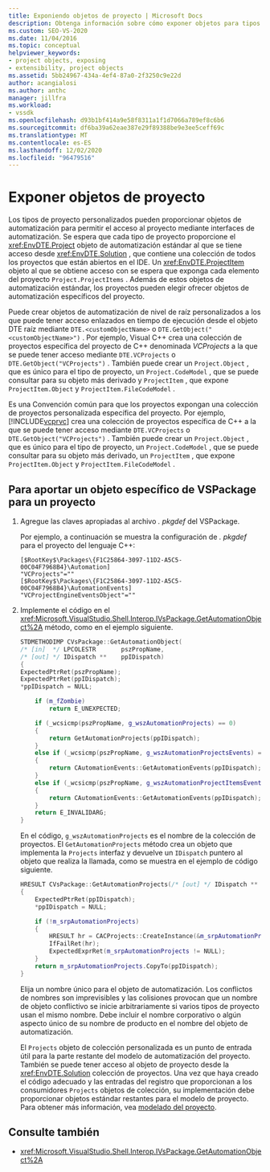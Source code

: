 ```yaml
---
title: Exponiendo objetos de proyecto | Microsoft Docs
description: Obtenga información sobre cómo exponer objetos para tipos de proyecto personalizados en Visual Studio proporcionando objetos de automatización que permiten el acceso al proyecto mediante interfaces de automatización.
ms.custom: SEO-VS-2020
ms.date: 11/04/2016
ms.topic: conceptual
helpviewer_keywords:
- project objects, exposing
- extensibility, project objects
ms.assetid: 5bb24967-434a-4ef4-87a0-2f3250c9e22d
author: acangialosi
ms.author: anthc
manager: jillfra
ms.workload:
- vssdk
ms.openlocfilehash: d93b1bf414a9e58f8311a1f1d7066a789ef8c6b6
ms.sourcegitcommit: df6ba39a62eae387e29f89388be9e3ee5ceff69c
ms.translationtype: MT
ms.contentlocale: es-ES
ms.lasthandoff: 12/02/2020
ms.locfileid: "96479516"
---
```

# <a name="expose-project-objects"></a>Exponer objetos de proyecto

Los tipos de proyecto personalizados pueden proporcionar objetos de automatización para permitir el acceso al proyecto mediante interfaces de automatización. Se espera que cada tipo de proyecto proporcione el <xref:EnvDTE.Project> objeto de automatización estándar al que se tiene acceso desde <xref:EnvDTE.Solution> , que contiene una colección de todos los proyectos que están abiertos en el IDE. Un <xref:EnvDTE.ProjectItem> objeto al que se obtiene acceso con se espera que exponga cada elemento del proyecto `Project.ProjectItems` . Además de estos objetos de automatización estándar, los proyectos pueden elegir ofrecer objetos de automatización específicos del proyecto.

Puede crear objetos de automatización de nivel de raíz personalizados a los que puede tener acceso enlazados en tiempo de ejecución desde el objeto DTE raíz mediante `DTE.<customObjectName>` o `DTE.GetObject("<customObjectName>")` . Por ejemplo, Visual C++ crea una colección de proyectos específica del proyecto de C++ denominada *VCProjects* a la que se puede tener acceso mediante `DTE.VCProjects` o `DTE.GetObject("VCProjects")` . También puede crear un `Project.Object` , que es único para el tipo de proyecto, un `Project.CodeModel` , que se puede consultar para su objeto más derivado y `ProjectItem` , que expone `ProjectItem.Object` y `ProjectItem.FileCodeModel` .

Es una Convención común para que los proyectos expongan una colección de proyectos personalizada específica del proyecto. Por ejemplo, [!INCLUDE[vcprvc](../../code-quality/includes/vcprvc_md.md)] crea una colección de proyectos específica de C++ a la que se puede tener acceso mediante `DTE.VCProjects` o `DTE.GetObject("VCProjects")` . También puede crear un `Project.Object` , que es único para el tipo de proyecto, un `Project.CodeModel` , que se puede consultar para su objeto más derivado, un `ProjectItem` , que expone `ProjectItem.Object` y `ProjectItem.FileCodeModel` .

## <a name="to-contribute-a-vspackage-specific-object-for-a-project"></a>Para aportar un objeto específico de VSPackage para un proyecto

1. Agregue las claves apropiadas al archivo *. pkgdef* del VSPackage.

     Por ejemplo, a continuación se muestra la configuración de *. pkgdef* para el proyecto del lenguaje C++:

    ```
    [$RootKey$\Packages\{F1C25864-3097-11D2-A5C5-00C04F7968B4}\Automation]
    "VCProjects"=""
    [$RootKey$\Packages\{F1C25864-3097-11D2-A5C5-00C04F7968B4}\AutomationEvents]
    "VCProjectEngineEventsObject"=""
    ```

2. Implemente el código en el <xref:Microsoft.VisualStudio.Shell.Interop.IVsPackage.GetAutomationObject%2A> método, como en el ejemplo siguiente.

    ```cpp
    STDMETHODIMP CVsPackage::GetAutomationObject(
    /* [in]  */ LPCOLESTR       pszPropName,
    /* [out] */ IDispatch **    ppIDispatch)
    {
    ExpectedPtrRet(pszPropName);
    ExpectedPtrRet(ppIDispatch);
    *ppIDispatch = NULL;

        if (m_fZombie)
            return E_UNEXPECTED;

        if (_wcsicmp(pszPropName, g_wszAutomationProjects) == 0)
        {
            return GetAutomationProjects(ppIDispatch);
        }
        else if (_wcsicmp(pszPropName, g_wszAutomationProjectsEvents) == 0)
        {
            return CAutomationEvents::GetAutomationEvents(ppIDispatch);
        }
        else if (_wcsicmp(pszPropName, g_wszAutomationProjectItemsEvents) == 0)
        {
            return CAutomationEvents::GetAutomationEvents(ppIDispatch);
        }
        return E_INVALIDARG;
    }
    ```

     En el código, `g_wszAutomationProjects` es el nombre de la colección de proyectos. El `GetAutomationProjects` método crea un objeto que implementa la `Projects` interfaz y devuelve un `IDispatch` puntero al objeto que realiza la llamada, como se muestra en el ejemplo de código siguiente.

    ```cpp
    HRESULT CVsPackage::GetAutomationProjects(/* [out] */ IDispatch ** ppIDispatch)
    {
        ExpectedPtrRet(ppIDispatch);
        *ppIDispatch = NULL;

        if (!m_srpAutomationProjects)
        {
            HRESULT hr = CACProjects::CreateInstance(&m_srpAutomationProjects);
            IfFailRet(hr);
            ExpectedExprRet(m_srpAutomationProjects != NULL);
        }
        return m_srpAutomationProjects.CopyTo(ppIDispatch);
    }
    ```

     Elija un nombre único para el objeto de automatización. Los conflictos de nombres son imprevisibles y las colisiones provocan que un nombre de objeto conflictivo se inicie arbitrariamente si varios tipos de proyecto usan el mismo nombre. Debe incluir el nombre corporativo o algún aspecto único de su nombre de producto en el nombre del objeto de automatización.

     El `Projects` objeto de colección personalizada es un punto de entrada útil para la parte restante del modelo de automatización del proyecto. También se puede tener acceso al objeto de proyecto desde la <xref:EnvDTE.Solution> colección de proyectos. Una vez que haya creado el código adecuado y las entradas del registro que proporcionan a los consumidores `Projects` objetos de colección, su implementación debe proporcionar objetos estándar restantes para el modelo de proyecto. Para obtener más información, vea [modelado del proyecto](../../extensibility/internals/project-modeling.md).

## <a name="see-also"></a>Consulte también

- <xref:Microsoft.VisualStudio.Shell.Interop.IVsPackage.GetAutomationObject%2A>
